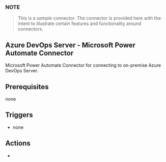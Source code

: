 ### NOTE
> This is a *sample* connector.  The connector is provided here with the intent to illustrate certain features and functionality around connectors.

## Azure DevOps Server - Microsoft Power Automate Connector
Microsoft Power Automate Connector for connecting to on-premise Azure DevOps Server.

## Prerequisites
none

## Triggers

* none

## Actions

* 
